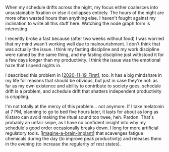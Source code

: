 When my schedule drifts across the night, my focus either coalesces into unsustainable fixation or else it collapses entirely.  The hours of the night are more often wasted hours than anything else.  I haven't fought against my inclination to write all this stuff here.  Watching the node graph form is interesting.

I recently broke a fast because (after two weeks without food) I was worried that my mind wasn't working well due to malnourishment.  I don't think that was actually the issue.  I think my fasting discipline and my work discipline were ruined by the same thing, and my fasting discipline just withstood it for a few days longer than my productivity.  I think the issue was the emotional haze that I spend nights in.

I described this problem in [[2020-11-19_First]], too.  It has a big mindshare in my life for reasons that should be obvious, but just in case they're not: as far as my own existence and ability to contribute to society goes, schedule drift is a problem, and schedule drift that shatters independent productivity is crippling.

I'm not totally at the mercy of this problem... not anymore.  If I take melatonin at 7 PM, planning to go to bed five hours later, it lasts for about as long as Kistaro can avoid making the ritual sound too twee, heh.  Pardon.  That's probably an unfair snipe, as I have no confident insight into why my schedule's good order occasionally breaks down.  I long for more artificial regulatory tools.  [[Imagine-a-brain-implant]] that scavenges fatigue chemicals during the day (to improve peak productivity) and releases them in the evening (to increase the regularity of rest states).

[//begin]: # "Autogenerated link references for markdown compatibility"
[2020-11-19_first]: 2020-11-19_First "2020-11-19_First"
[imagine-a-brain-implant]: imagine-a-brain-implant "Imagine a Brain Implant"
[//end]: # "Autogenerated link references"